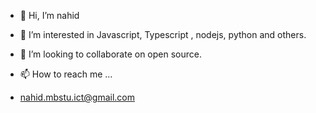 - 👋 Hi, I’m nahid
- 👀 I’m interested in Javascript, Typescript , nodejs, python and others. 

- 💞️ I’m looking to collaborate on open source. 
- 📫 How to reach me ...
- nahid.mbstu.ict@gmail.com


